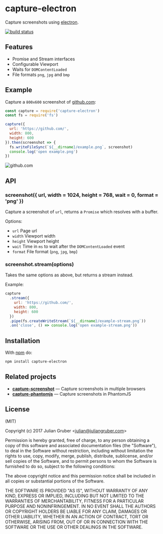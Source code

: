 # capture-electron

Capture screenshots using [electron](http://electron.atom.io/).

[![build status](https://secure.travis-ci.org/juliangruber/capture-electron.png)](http://travis-ci.org/juliangruber/capture-electron)

## Features

- Promise and Stream interfaces
- Configurable Viewport
- Waits for `DOMContentLoaded`
- File formats `png`, `jpg` and `bmp`

## Example

Capture a `800x600` screenshot of [github.com](http://github.com):

```js
const capture = require('capture-electron')
const fs = require('fs')

capture({
  url: 'https://github.com/',
  width: 800,
  height: 600
}).then(screenshot => {
  fs.writeFileSync(`${__dirname}/example.png`, screenshot)
  console.log('open example.png')
})
```

![github.com](https://raw.github.com/juliangruber/capture-electron/master/example.png)

## API

### screenshot({ url, width = 1024, height = 768, wait = 0, format = 'png' })

Capture a screenshot of `url`, returns a `Promise` which resolves with a buffer.

Options:

- `url` Page url
- `width` Viewport width
- `height` Viewport height
- `wait` Time in `ms` to wait after the `DOMContentLoaded` event
- `format` File format (`png`, `jpg`, `bmp`)

### screenshot.stream(options)

Takes the same options as above, but returns a stream instead.

Example:

```js
capture
  .stream({
    url: 'https://github.com/',
    width: 800,
    height: 600
  })
  .pipe(fs.createWriteStream(`${__dirname}/example-stream.png`))
  .on('close', () => console.log('open example-stream.png'))
```

## Installation

With [npm](https://npmjs.org) do:

```bash
npm install capture-electron
```

## Related projects

- __[capture-screenshot](https://github.com/juliangruber/capture-screenshot)__ &mdash; Capture screenshots in multiple browsers
- __[capture-phantomjs](https://github.com/juliangruber/capture-phantomjs)__ &mdash; Capture screenshots in PhantomJS

## License

(MIT)

Copyright (c) 2017 Julian Gruber &lt;julian@juliangruber.com&gt;

Permission is hereby granted, free of charge, to any person obtaining a copy of
this software and associated documentation files (the "Software"), to deal in
the Software without restriction, including without limitation the rights to
use, copy, modify, merge, publish, distribute, sublicense, and/or sell copies
of the Software, and to permit persons to whom the Software is furnished to do
so, subject to the following conditions:

The above copyright notice and this permission notice shall be included in all
copies or substantial portions of the Software.

THE SOFTWARE IS PROVIDED "AS IS", WITHOUT WARRANTY OF ANY KIND, EXPRESS OR
IMPLIED, INCLUDING BUT NOT LIMITED TO THE WARRANTIES OF MERCHANTABILITY,
FITNESS FOR A PARTICULAR PURPOSE AND NONINFRINGEMENT. IN NO EVENT SHALL THE
AUTHORS OR COPYRIGHT HOLDERS BE LIABLE FOR ANY CLAIM, DAMAGES OR OTHER
LIABILITY, WHETHER IN AN ACTION OF CONTRACT, TORT OR OTHERWISE, ARISING FROM,
OUT OF OR IN CONNECTION WITH THE SOFTWARE OR THE USE OR OTHER DEALINGS IN THE
SOFTWARE.

